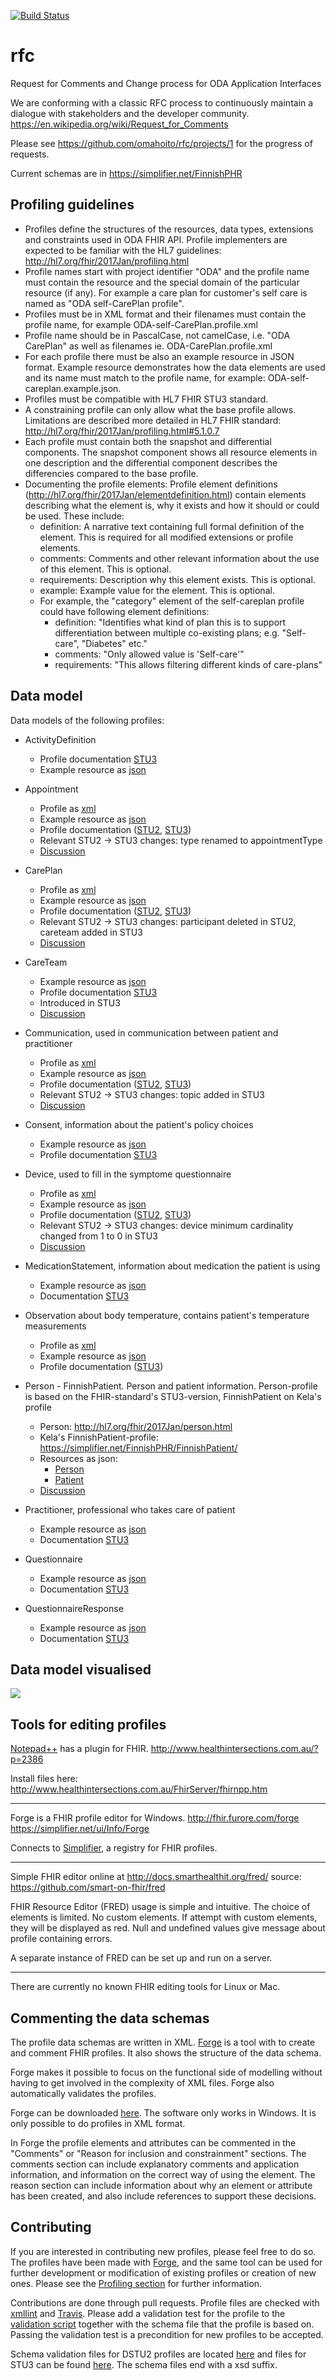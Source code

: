 [![Build Status](https://travis-ci.org/omahoito/rfc.svg?branch=master)](https://travis-ci.org/omahoito/rfc)



# rfc
Request for Comments and Change process for ODA Application Interfaces

We are conforming with a classic RFC process to continuously maintain a dialogue with stakeholders and the developer community. https://en.wikipedia.org/wiki/Request_for_Comments

Please see https://github.com/omahoito/rfc/projects/1 for the progress of requests.

Current schemas are in https://simplifier.net/FinnishPHR

## <a name="profiling_guide"></a>Profiling guidelines

* Profiles define the structures of the resources, data types, extensions and constraints used in ODA FHIR API. Profile implementers are expected to be familiar with the HL7 guidelines: http://hl7.org/fhir/2017Jan/profiling.html
* Profile names start with project identifier "ODA" and the profile name must contain the resource and the special domain of the particular resource (if any). For example a care plan for customer's self care is named as "ODA self-CarePlan profile". 
* Profiles must be in XML format and their filenames must contain the profile name, for example ODA-self-CarePlan.profile.xml
* Profile name should be in PascalCase, not camelCase, i.e. "ODA CarePlan" as well as filenames ie. ODA-CarePlan.profile.xml
* For each profile there must be also an example resource in JSON format. Example resource demonstrates how the data elements are used and its name must match to the profile name, for example: ODA-self-careplan.example.json.
* Profiles must be compatible with HL7 FHIR STU3 standard.
* A constraining profile can only allow what the base profile allows. Limitations are described more detailed in HL7 FHIR standard: http://hl7.org/fhir/2017Jan/profiling.html#5.1.0.7
* Each profile must contain both the snapshot and differential components. The snapshot component shows all resource elements in one description and the differential component describes the differencies compared to the base profile.
* Documenting the profile elements: Profile element definitions (http://hl7.org/fhir/2017Jan/elementdefinition.html) contain elements describing what the element is, why it exists and how it should or could be used. These include:
  * definition: A narrative text containing full formal definition of the element. This is required for all modified extensions or profile elements.
  * comments: Comments and other relevant information about the use of this element. This is optional.
  * requirements: Description why this element exists. This is optional.
  * example: Example value for the element. This is optional.
  * For example, the "category" element of the self-careplan profile could have following element definitions:
    * definition: "Identifies what kind of plan this is to support differentiation between multiple co-existing plans; e.g. "Self-care", "Diabetes" etc."
	* comments: "Only allowed value is 'Self-care'"
	* requirements: "This allows filtering different kinds of care-plans"
  


## Data model


Data models of the following profiles:

* ActivityDefinition
  * Profile documentation [STU3](http://hl7.org/fhir/2017Jan/activitydefinition.html)
  * Example resource as [json](https://github.com/omahoito/rfc/blob/master/ODA-activitydefinition.example.json)

* Appointment
  * Profile as [xml](https://github.com/omahoito/rfc/blob/master/ODA-appointment.profile.xml)
  * Example resource as [json](https://github.com/omahoito/rfc/blob/master/ODA-appointment.example.json)
  * Profile documentation ([STU2](https://www.hl7.org/fhir/appointment.html), [STU3](http://hl7.org/fhir/2017Jan/appointment.html))
  * Relevant STU2 -> STU3 changes: type renamed to appointmentType
  * [Discussion](https://github.com/omahoito/rfc/issues/3)

* CarePlan
  * Profile as [xml](https://github.com/omahoito/rfc/blob/master/ODA-careplan.profile.xml)
  * Example resource as [json](https://github.com/omahoito/rfc/blob/master/ODA-careplan.example.json)
  * Profile documentation ([STU2](https://www.hl7.org/fhir/careplan.html), [STU3](http://hl7.org/fhir/2017Jan/careplan.html))
  * Relevant STU2 -> STU3 changes: participant deleted in STU2, careteam added in STU3
  * [Discussion](https://github.com/omahoito/rfc/issues/10)

* CareTeam
  * Example resource as [json](https://github.com/omahoito/rfc/blob/master/CareTeam.json)
  * Profile documentation [STU3](http://hl7.org/fhir/2017Jan/careteam.html)
  * Introduced in STU3
  * [Discussion](https://github.com/omahoito/rfc/issues/11)

* Communication, used in communication between patient and practitioner
  * Profile as [xml](https://github.com/omahoito/rfc/blob/master/ODA-communication.profile.xml)
  * Example resource as [json](https://github.com/omahoito/rfc/blob/master/ODA-communication.example.json)
  * Profile documentation ([STU2](https://www.hl7.org/fhir/communication.html), [STU3](http://hl7.org/fhir/2017Jan/communication.html))
  * Relevant STU2 -> STU3 changes: topic added in STU3
  * [Discussion](https://github.com/omahoito/rfc/issues/7)

* Consent, information about the patient's policy choices
  * Example resource as [json](https://github.com/omahoito/rfc/blob/master/ODA-consent-example.json)
  * Profile documentation [STU3](http://hl7.org/fhir/2017Jan/consent.html)
  
* Device, used to fill in the symptome questionnaire
  * Profile as [xml](https://github.com/omahoito/rfc/blob/master/ODA-device.profile.xml)
  * Example resource as [json](https://github.com/omahoito/rfc/blob/master/ODA-device.example.json)
  * Profile documentation ([STU2](https://www.hl7.org/fhir/device.html), [STU3](http://hl7.org/fhir/2017Jan/device.html))
  * Relevant STU2 -> STU3 changes: device minimum cardinality changed from 1 to 0 in STU3
  * [Discussion](https://github.com/omahoito/rfc/issues/1)

* MedicationStatement, information about medication the patient is using
  * Example resource as [json](https://github.com/omahoito/rfc/blob/master/ODA-medicationstatement.example.json)
  * Documentation [STU3](http://hl7.org/fhir/2017Jan/medicationstatement.html)

* Observation about body temperature, contains patient's temperature measurements
  * Profile as [xml](https://github.com/omahoito/rfc/blob/master/ODA-temperature-observation.profile.xml)
  * Example resource as [json](https://github.com/omahoito/rfc/blob/master/ODA-temperature-observation.example.json)
  * Profile documentation ([STU3](http://hl7.org/fhir/2017Jan/observation.html))

* Person - FinnishPatient. Person and patient information. Person-profile is based on the FHIR-standard's STU3-version, FinnishPatient on Kela's profile
  * Person: http://hl7.org/fhir/2017Jan/person.html
  * Kela's FinnishPatient-profile: https://simplifier.net/FinnishPHR/FinnishPatient/
  * Resources as json:
    * [Person](https://github.com/omahoito/rfc/blob/master/ODA-person.example.json)
    * [Patient](https://github.com/omahoito/rfc/blob/master/ODA-finnishpatient-patient.example.json)
  * [Discussion](https://github.com/omahoito/rfc/issues/6)

* Practitioner, professional who takes care of patient
  * Example resource as [json](https://github.com/omahoito/rfc/blob/master/ODA-practitioner.example.json)
  * Documentation [STU3](http://hl7.org/fhir/2017Jan/practitioner.html)

* Questionnaire
  * Example resource as [json](https://github.com/omahoito/rfc/blob/master/ODA-questionnaire.example.json)
  * Documentation [STU3](http://hl7.org/fhir/2017Jan/questionnaire.html)

* QuestionnaireResponse
  * Example resource as [json](https://github.com/omahoito/rfc/blob/master/ODA-questionnaireresponse.example.json)
  * Documentation [STU3](http://hl7.org/fhir/2017Jan/questionnaireresponse.html)



## Data model visualised

![](http://www.plantuml.com/plantuml/proxy?src=https://raw.githubusercontent.com/omahoito/rfc/master/ODA-PHR-Datamodel.plantuml?8) 
<!--- This generates a picture based on Resource.pantuml. To change the counter in the url above, i.e. deployment.md?13 -> deployment.md?14 --->



## <a name="profiling_tools"></a>Tools for editing profiles

[Notepad++](https://notepad-plus-plus.org/) has a plugin for FHIR.
http://www.healthintersections.com.au/?p=2386

Install files here:
http://www.healthintersections.com.au/FhirServer/fhirnpp.htm

-------------------------------------------

Forge is a FHIR profile editor for Windows.
http://fhir.furore.com/forge
https://simplifier.net/ui/Info/Forge

Connects to [Simplifier](https://www.simplifier.net/), a registry for FHIR profiles.

-------------------------------------------

Simple FHIR editor online at
http://docs.smarthealthit.org/fred/
source: https://github.com/smart-on-fhir/fred

FHIR Resource Editor (FRED) usage is simple and intuitive. The choice of elements is limited. No custom elements. If attempt with custom elements, they will be displayed as red. Null and undefined values give message about profile containing errors.

A separate instance of FRED can be set up and run on a server.

-------------------------------------------

There are currently no known FHIR editing tools for Linux or Mac.

## Commenting the data schemas

The profile data schemas are written in XML. [Forge](https://fhir.furore.com/forge/) is a tool with to create and comment FHIR profiles. It also shows the structure of the data schema.

Forge makes it possible to focus on the functional side of modelling without having to get involved in the complexity of XML files. Forge also automatically validates the profiles.

Forge can be downloaded [here](https://fhir.furore.com/forge/). The software only works in Windows. It is only possible to do profiles in XML format.

In Forge the profile elements and attributes can be commented in the "Comments" or "Reason for inclusion and constrainment" sections. The comments section can include explanatory comments and application information, and information on the correct way of using the element. The reason section can include information about why an element or attribute has been created, and also include references to support these decisions.


## Contributing

If you are interested in contributing new profiles, please feel free to do so. The profiles have been made with [Forge](https://fhir.furore.com/forge/), and the same tool can be used for further development or modification of existing profiles or creation of new ones. Please see the [Profiling section](#profiling_guide) for further information.

Contributions are done through pull requests. Profile files are checked with [xmllint](http://xmlsoft.org/xmllint.html) and [Travis](https://travis-ci.org/). Please add a validation test for the profile to the [validation script](https://github.com/omahoito/rfc/blob/master/rfctravisscript.sh) together with the schema file that the profile is based on. Passing the validation test is a precondition for new profiles to be accepted.

Schema validation files for DSTU2 profiles are located [here](https://github.com/omahoito/rfc/tree/master/xsd/STU2/fhir-all-xsd) and files for STU3 can be found [here](https://github.com/omahoito/rfc/tree/master/xsd/STU3/fhir-all-xsd). The schema files end with a xsd suffix.
